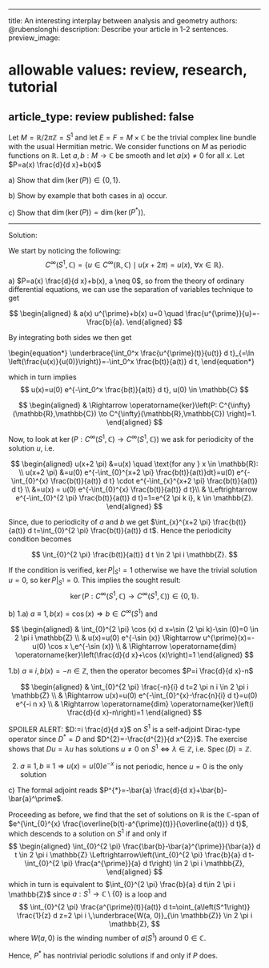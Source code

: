 -------
title: An interesting interplay between analysis and geometry
authors: @rubenslonghi
description: Describe your article in 1-2 sentences.
preview_image: 
# allowable values: review, research, tutorial
article_type: review
published: false
-------

Let $M=\mathbb{R}/2 \pi \mathbb{Z}=S^1$ and let $E=F=M \times \mathbb{C}$ be the trivial complex line bundle with the usual Hermitian metric. We consider functions on $M$ as periodic functions on $\mathbb{R}$. Let $a, b: M \rightarrow \mathbb{C}$ be smooth and let $a(x) \neq 0$ for all $x$. Let $P=a(x) \frac{d}{d x}+b(x)$

a) Show that $\operatorname{dim}(\operatorname{ker}(P)) \in\{0,1\}$.

b) Show by example that both cases in a) occur.

c) Show that $\operatorname{dim}(\operatorname{ker}(P))=\operatorname{dim}\left(\operatorname{ker}\left(P^{*}\right)\right)$.

-----------------------------------------------------------------

Solution:

We start by noticing the following:
$$
C^{\infty}\left(S^{1}, \mathbb{C}\right)=\left\{u \in C^{\infty}(\mathbb{R}, \mathbb{C}) \mid u(x+2 \pi)=u(x), \ \forall x \in \mathbb{R}\right\}.
$$

a) $P=a(x) \frac{d}{d x}+b(x), a \neq 0$, so from the theory of ordinary differential equations, we can use the separation of variables technique to get

$$
\begin{aligned}
& a(x) u^{\prime}+b(x) u=0 \quad \frac{u^{\prime}}{u}=-\frac{b}{a}.
\end{aligned}
$$


By integrating both sides we then get

\begin{equation*}
\underbrace{\int_0^x \frac{u^{\prime}(t)}{u(t)} d t}_{=\ln \left(\frac{u(x)}{u(0)}\right)}=-\int_0^x \frac{b(t)}{a(t)} d t,
\end{equation*}

which in turn implies
$$
u(x)=u(0) e^{-\int_0^x \frac{b(t)}{a(t)} d t}, u(0) \in \mathbb{C}
$$

$$
\begin{aligned}
& \Rightarrow \operatorname{ker}\left(P: C^{\infty}(\mathbb{R},\mathbb{C}) \to C^{\infty}(\mathbb{R},\mathbb{C}) \right)=1.
\end{aligned}
$$

Now, to look at $\ker\left(P: C^{\infty}\left(S^{1}, \mathbb{C}\right) \to C^{\infty}\left(S^{1}, \mathbb{C}\right) \right)$ we ask for periodicity of the solution $u$, i.e.

$$
\begin{aligned}
 u(x+2 \pi) &=u(x) \quad \text{for any } x \in \mathbb{R}: \\
 u(x+2 \pi) &=u(0) e^{-\int_{0}^{x+2 \pi} \frac{b(t)}{a(t)}dt}=u(0) e^{-\int_{0}^{x} \frac{b(t)}{a(t)} d t} \cdot e^{-\int_{x}^{x+2 \pi} \frac{b(t)}{a(t)}  d t} \\
&=u(x) = u(0) e^{-\int_{0}^{x} \frac{b(t)}{a(t)} d t}\\
& \Leftrightarrow e^{-\int_{0}^{2 \pi} \frac{b(t)}{a(t)}  d t}=1=e^{2 \pi k i}, k \in \mathbb{Z}.
\end{aligned}
$$

Since, due to periodicity of $a$ and $b$ we get $\int_{x}^{x+2 \pi} \frac{b(t)}{a(t)} d t=\int_{0}^{2 \pi} \frac{b(t)}{a(t)} d t$. Hence the periodicity condition becomes

$$
\int_{0}^{2 \pi} \frac{b(t)}{a(t)} d t \in 2 \pi i \mathbb{Z}.
$$

If the condition is verified, $\operatorname{ker} P|_{S^1}=1$ otherwise we have the trivial solution $u=0$, so $\operatorname{ker} P|_{S^1}=0$. This implies the sought result:
$$
\operatorname{ker}\left(P: C^{\infty}\left(S^{1}, \mathbb{C}\right) \to C^{\infty}\left(S^{1}, \mathbb{C}\right)\right) \in\{0,1\}.
$$


b) 1.a) $a \equiv 1, b(x)=\cos (x) \Rightarrow b \in C^{\infty}\left(S^1\right)$ and

$$
\begin{aligned}
& \int_{0}^{2 \pi} \cos (x) d x=\sin (2 \pi k)-\sin (0)=0 \in 2 \pi i \mathbb{Z} \\
& u(x)=u(0) e^{-\sin (x)} \Rightarrow u^{\prime}(x)=-u(0) \cos x \,e^{-\sin (x)} \\
& \Rightarrow \operatorname{dim} \operatorname{ker}\left(\frac{d}{d x}+\cos (x)\right)=1
\end{aligned}
$$

1.b) $a \equiv i, b(x)=-n \in \mathbb{Z}$, then the operator becomes $P=i \frac{d}{d x}-n$

$$
\begin{aligned}
& \int_{0}^{2 \pi} \frac{-n}{i} d t=2 \pi n i \in 2 \pi i \mathbb{Z} \\
& \Rightarrow  u(x)=u(0) e^{-\int_{0}^{x}-\frac{n}{i} d t}=u(0) e^{-i n x} \\
& \Rightarrow \operatorname{dim} \operatorname{ker}\left(i \frac{d}{d x}-n\right)=1
\end{aligned}
$$

SPOILER ALERT: $D:=i \frac{d}{d x}$ on $S^1$ is a self-adjoint Dirac-type operator since $D^{*}=D$ and $D^{2}=-\frac{d^{2}}{d x^{2}}$. The exercise shows that $D u=\lambda u$ has solutions $u \neq 0$ on $S^{1} \Leftrightarrow \lambda \in \mathbb{Z}$, i.e. $\operatorname{Spec}(D)=\mathbb{Z}$.

2) $a \equiv 1, b \equiv 1 \Rightarrow u(x)=u(0) e^{-x}$ is not periodic, hence $u=0$ is the only solution

c) The formal adjoint reads $P^{*}=-\bar{a} \frac{d}{d x}+\bar{b}-\bar{a}^\prime$.

Proceeding as before, we find that the set of solutions on $\mathbb{R}$ is the $\mathbb{C}$-span of $e^{\int_{0}^{x} \frac{\overline{b(t)-a^{\prime}(t)}}{\overline{a(t)}} d t}$, which descends to a solution on $S^{1}$ if and only if
$$
\begin{aligned}
    \int_{0}^{2 \pi} \frac{\bar{b}-\bar{a}^{\prime}}{\bar{a}} d t \in 2 \pi i \mathbb{Z} \Leftrightarrow\left(\int_{0}^{2 \pi} \frac{b}{a} d t-\int_{0}^{2 \pi} \frac{a^{\prime}}{a} d t\right) \in 2 \pi i \mathbb{Z},
\end{aligned}
$$
which in turn is equivalent to $\int_{0}^{2 \pi} \frac{b}{a} d t\in 2 \pi i \mathbb{Z}$ since $a: S^{1} \rightarrow \mathbb{C}\setminus\{0\}$ is a loop and
$$
\int_{0}^{2 \pi} \frac{a^{\prime}(t)}{a(t)} d t=\oint_{a\left(S^1\right)} \frac{1}{z} d z=2 \pi i \,\underbrace{W(a, 0)}_{\in \mathbb{Z}} \in 2 \pi i \mathbb{Z},
$$
where $W(a, 0)$ is the winding number of $a\left(S^1\right)$ around $0 \in \mathbb{C}$.

Hence, $P^{*}$ has nontrivial periodic solutions if and only if $P$ does.
